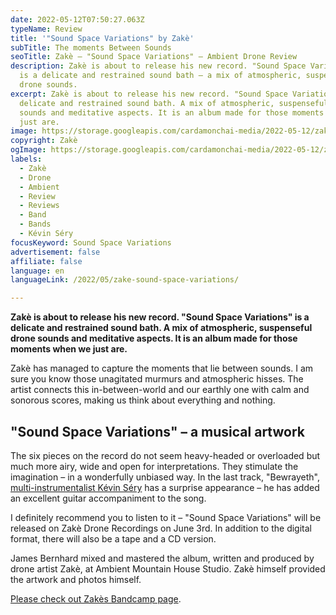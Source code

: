 ```yaml
---
date: 2022-05-12T07:50:27.063Z
typeName: Review
title: '"Sound Space Variations" by Zakè'
subTitle: The moments Between Sounds
seoTitle: Zakè – "Sound Space Variations" – Ambient Drone Review
description: Zakè is about to release his new record. "Sound Space Variations"
  is a delicate and restrained sound bath – a mix of atmospheric, suspenseful
  drone sounds.
excerpt: Zakè is about to release his new record. "Sound Space Variations" is a
  delicate and restrained sound bath. A mix of atmospheric, suspenseful drone
  sounds and meditative aspects. It is an album made for those moments when we
  just are.
image: https://storage.googleapis.com/cardamonchai-media/2022-05-12/zake-sound-space-variations-jpg-imagine-181818_929292_1024_768/640.webp
copyright: Zakè
ogImage: https://storage.googleapis.com/cardamonchai-media/2022-05-12/zake-sound-space-variations-fb-jpg-imagine-181818_6b6b6b_1200_628/640.webp
labels:
  - Zakè
  - Drone
  - Ambient
  - Review
  - Reviews
  - Band
  - Bands
  - Kévin Séry
focusKeyword: Sound Space Variations
advertisement: false
affiliate: false
language: en
languageLink: /2022/05/zake-sound-space-variations/

---
```


**Zakè is about to release his new record. "Sound Space Variations" is a delicate and restrained sound bath. A mix of atmospheric, suspenseful drone sounds and meditative aspects. It is an album made for those moments when we just are.**

Zakè has managed to capture the moments that lie between sounds. I am sure you know those unagitated murmurs and atmospheric hisses. The artist connects this in-between-world and our earthly one with calm and sonorous scores, making us think about everything and nothing.

## "Sound Space Variations" – a musical artwork

The six pieces on the record do not seem heavy-headed or overloaded but much more airy, wide and open for interpretations. They stimulate the imagination – in a wonderfully unbiased way. In the last track, "Bewrayeth", [multi-instrumentalist Kévin Séry](/2020/04/from-overseas-interview-en/) has a surprise appearance – he has added an excellent guitar accompaniment to the song.

I definitely recommend you to listen to it – "Sound Space Variations" will be released on Zakè Drone Recordings on June 3rd. In addition to the digital format, there will also be a tape and a CD version.

James Bernhard mixed and mastered the album, written and produced by drone artist Zakè, at Ambient Mountain House Studio. Zakè himself provided the artwork and photos himself.

[Please check out Zakès Bandcamp page](https://zakedrone.bandcamp.com/).
